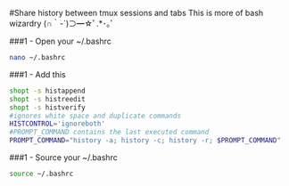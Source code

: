 #Share history between tmux sessions and tabs
This is more of bash wizardry (∩｀-´)⊃━☆ﾟ.*･｡ﾟ

###1 - Open your ~/.bashrc
```bash
nano ~/.bashrc
```

###1 - Add this
```bash
shopt -s histappend
shopt -s histreedit
shopt -s histverify
#ignores white space and duplicate commands
HISTCONTROL='ignoreboth'
#PROMPT_COMMAND contains the last executed command 
PROMPT_COMMAND="history -a; history -c; history -r; $PROMPT_COMMAND"
```

###1 - Source your ~/.bashrc
```bash
source ~/.bashrc
```
 